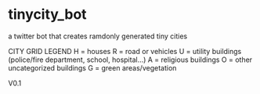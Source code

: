 # tinycity_bot
 a twitter bot that creates ramdonly generated tiny cities

 CITY GRID LEGEND
 H = houses
 R = road or vehicles
 U = utility buildings (police/fire department, school, hospital...)
 A = religious buildings
 O = other uncategorized buildings
 G = green areas/vegetation

 V0.1